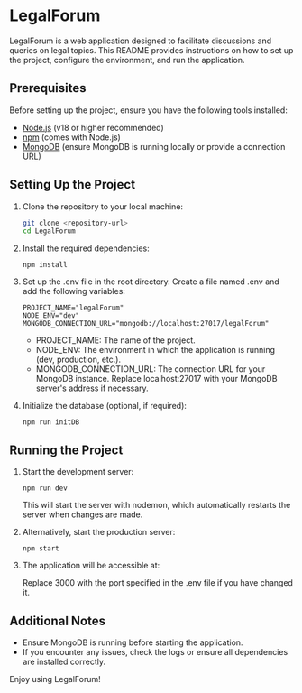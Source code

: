 # LegalForum

LegalForum is a web application designed to facilitate discussions and queries on legal topics. This README provides instructions on how to set up the project, configure the environment, and run the application.

## Prerequisites

Before setting up the project, ensure you have the following tools installed:

- [Node.js](https://nodejs.org/) (v18 or higher recommended)
- [npm](https://www.npmjs.com/) (comes with Node.js)
- [MongoDB](https://www.mongodb.com/) (ensure MongoDB is running locally or provide a connection URL)

## Setting Up the Project

1. Clone the repository to your local machine:
   ```bash
   git clone <repository-url>
   cd LegalForum

2. Install the required dependencies:
    ```
    npm install
    ```

3. Set up the .env file in the root directory. Create a file named .env and add the following variables:
    ```
    PROJECT_NAME="legalForum"
    NODE_ENV="dev"
    MONGODB_CONNECTION_URL="mongodb://localhost:27017/legalForum"
    ```
    - PROJECT_NAME: The name of the project.
    - NODE_ENV: The environment in which the application is running (dev, production, etc.).
    - MONGODB_CONNECTION_URL: The connection URL for your MongoDB instance. Replace localhost:27017 with your MongoDB server's address if necessary.

4. Initialize the database (optional, if required):
    ```
    npm run initDB
    ```

## Running the Project

1. Start the development server:
    ```
    npm run dev
    ```
    This will start the server with nodemon, which automatically restarts the server when changes are made.

2. Alternatively, start the production server:
    ```
    npm start
    ```

3. The application will be accessible at:

    Replace 3000 with the port specified in the .env file if you have changed it.

## Additional Notes

- Ensure MongoDB is running before starting the application.
- If you encounter any issues, check the logs or ensure all dependencies are installed correctly.

Enjoy using LegalForum! 

